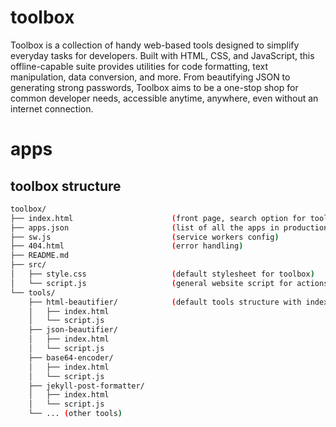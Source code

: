 # toolbox
Toolbox is a collection of handy web-based tools designed to simplify everyday tasks for developers. Built with HTML, CSS, and JavaScript, this offline-capable suite provides utilities for code formatting, text manipulation, data conversion, and more. From beautifying JSON to generating strong passwords, Toolbox aims to be a one-stop shop for common developer needs, accessible anytime, anywhere, even without an internet connection.

# apps


## toolbox structure
```bash
toolbox/
├── index.html                      (front page, search option for tools)
├── apps.json                       (list of all the apps in production)
├── sw.js                           (service workers config)
├── 404.html                        (error handling)
├── README.md
├── src/
│   ├── style.css                   (default stylesheet for toolbox)
│   └── script.js                   (general website script for actions, search, transitions, etc.)
└── tools/
    ├── html-beautifier/            (default tools structure with index, scripts, libraries and custom stylesheets)
    │   ├── index.html
    │   └── script.js
    ├── json-beautifier/
    │   ├── index.html
    │   └── script.js
    ├── base64-encoder/
    │   ├── index.html
    │   └── script.js
    ├── jekyll-post-formatter/
    │   ├── index.html
    │   └── script.js
    └── ... (other tools)
```